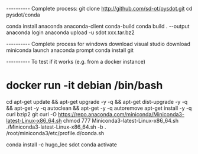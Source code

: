 ---------- Complete process:
git clone http://github.com/sd-ot/pysdot.git
cd pysdot/conda

conda install anaconda anaconda-client conda-build
conda build . --output
anaconda login
anaconda upload -u sdot xxx.tar.bz2

---------- Complete process for windows
download visual studio
download miniconda
launch anaconda prompt
conda install git

---------- To test if it works (e.g. from a docker instance)
# docker run -it debian /bin/bash
cd
apt-get update && apt-get upgrade -y -q && apt-get dist-upgrade -y -q && apt-get -y -q autoclean && apt-get -y -q autoremove
apt-get install -y -q curl bzip2 git
curl -O https://repo.anaconda.com/miniconda/Miniconda3-latest-Linux-x86_64.sh
chmod 777 Miniconda3-latest-Linux-x86_64.sh
./Miniconda3-latest-Linux-x86_64.sh -b
. /root/miniconda3/etc/profile.d/conda.sh

conda install -c hugo_lec sdot
conda activate


